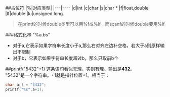 ##占位符
|%|对应类型|
|---|----
|d|int
|c|char 
|s|char *
|f|float,double
|lf|double
|lu|unsigned long
>在printf的时候double类型可以用%f或%lf。而scanf的时候double要用%lf

###格式化串 "%a.bs"  
- 对于a,它表示如果字符串长度小于a,那么右对齐左边补空格，若大于a则原样输出不限制
- 对于b，它表示如果字符串长度超过b，那么只取前b个

##printf("5432"+1)
这条语句看似无理，实则有理。输出是**432**。  
"5432"是一个字符串。+1就是指针位置+1。相当于：
```c
char a[] = "5432";
printf("%s",a+1);
```
